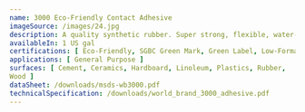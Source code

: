```yaml
---
name: 3000 Eco-Friendly Contact Adhesive
imageSource: /images/24.jpg
description: A quality synthetic rubber. Super strong, flexible, water-proof and chemical resistant. Will bond to natural surfaces like wood and rubber. Will also adhere to artificial leathers, rubberized fabrics, glassy metals, ceramics, hardboards, linoleum, rigid plastics & concrete.
availableIn: 1 US gal
certifications: [ Eco-Friendly, SGBC Green Mark, Green Label, Low-Formaldehyde ]
applications: [ General Purpose ]
surfaces: [ Cement, Ceramics, Hardboard, Linoleum, Plastics, Rubber,
Wood ]
dataSheet: /downloads/msds-wb3000.pdf
technicalSpecification: /downloads/world_brand_3000_adhesive.pdf
---
```


